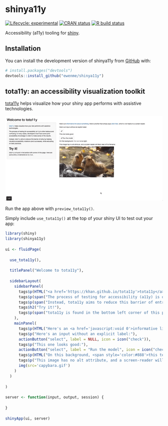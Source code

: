 
<!-- README.md is generated from README.Rmd. Please edit that file -->

# shinya11y

<!-- badges: start -->

[![Lifecycle:
experimental](https://img.shields.io/badge/lifecycle-experimental-orange.svg)](https://www.tidyverse.org/lifecycle/#experimental)
[![CRAN
status](https://www.r-pkg.org/badges/version/shinya11y)](https://CRAN.R-project.org/package=shinya11y)
[![R build
status](https://github.com/ewenme/shinya11y/workflows/R-CMD-check/badge.svg)](https://github.com/ewenme/shinya11y/actions)
<!-- badges: end -->

Accessibility (a11y) tooling for [shiny](https://shiny.rstudio.com/).

## Installation

You can install the development version of shinya11y from
[GitHub](https://github.com/) with:

``` r
# install.packages("devtools")
devtools::install_github("ewenme/shinya11y")
```

## tota11y: an accessibility visualization toolkit

[tota11y](https://khan.github.io/tota11y) helps visualize how your shiny
app performs with assistive technologies.

![](man/figures/tota11y.gif)

Run the app above with `preview_tota11y()`.

Simply include `use_tota11y()` at the top of your shiny UI to test out
your app:

``` r
library(shiny)
library(shinya11y)

ui <- fluidPage(

  use_tota11y(),

  titlePanel("Welcome to tota11y"),

  sidebarLayout(
    sidebarPanel(
      tags$p(HTML("<a href='https://khan.github.io/tota11y'>tota11y</a> helps visualize how your site performs with assistive technologies.")),
      tags$p(span("The process of testing for accessibility (a11y) is often tedious and confusing. In many cases, developers must have some prior accessibility knowledge in order to make sense of the results.")),
      tags$p(span("Instead, tota11y aims to reduce this barrier of entry by helping visualize accessibility violations (and successes), while educating on best practices.")),
      tags$h2("Try it!"),
      tags$p(span("tota11y is found in the bottom left corner of this page. Here are some shiny UI elements to try it on."))
    ),
    mainPanel(
      tags$p(HTML("Here's an <a href='javascript:void 0'>informative link about something</a>. Here's another that simply says <a href='javascript:void 0'>click here</a>, which is not helpful to a screen reader.")),
      tags$p("Here's an input without an explicit label:"),
      actionButton("select", label = NULL, icon = icon("check")),
      tags$p("This one looks good:"),
      actionButton("select", label = "Run the model", icon = icon("check")),
      tags$p(HTML("On this background, <span style='color:#888'>this text</span> is too light.")),
      tags$p("This image has no alt attribute, and a screen-reader will likely read off its filename:"),
      img(src='capybara.gif')
    )
  )

)

server <- function(input, output, session) {

}

shinyApp(ui, server)
```
